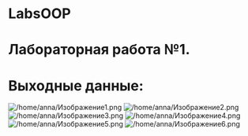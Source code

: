 # LabsOOP
# Лабораторная работа №1.
# Выходные данные:
![/home/anna/Изображение1.png]()
![/home/anna/Изображение2.png]()
![/home/anna/Изображение3.png]()
![/home/anna/Изображение4.png]()
![/home/anna/Изображение5.png]()
![/home/anna/Изображение6.png]()
